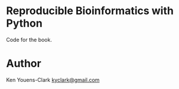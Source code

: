 # Reproducible Bioinformatics with Python

Code for the book.

# Author

Ken Youens-Clark <kyclark@gmail.com>
